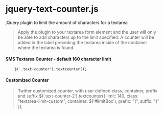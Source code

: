 jquery-text-counter.js
======================

jQuery plugin to limit the amount of characters for a textarea

> Apply the plugin to your textarea form element and the user will only be able to add characters up to the limit specified.  A counter will be added in the label preceding the textarea inside of the container where the textarea is found

#### SMS Textarea Counter - default 160 character limit
		$('.text-counter').textcounter();

#### Customized Counter
> Twitter customized counter, with user defined class, container, prefix and suffix
		$('.text-counter-2').textcounter({
			limit: 140,
			class: "textarea-limit-custom",
			container: $('#limitBox'),
			prefix: "(",
			suffix: ")"
		});